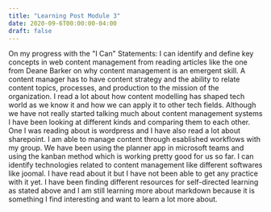 ```yaml
---
title: "Learning Post Module 3"
date: 2020-09-6T00:00:00-04:00
draft: false
---
```

On my progress with the "I Can" Statements:
I can identify and define key concepts in web content management from reading articles like the one from Deane Barker on why content management is an emergent skill. A content manager has to have content strategy and the ability to relate content topics, processes, and production to the  mission of the organization. I read a lot about how content modelling has shaped tech world as we know it and how we can apply it to other tech fields. Although we have not really started talking much about  content management systems I have been looking at different kinds and comparing them to each other. One I was reading about is wordpress and I have also read a lot about sharepoint. I am able to manage content through esablished workflows with my group. We have been using the planner app in microsoft teams and using the kanban method which is working pretty good for us so far. I can identify technologies related to content management like different softwares like joomal. I have read about it but I have not been able to get any practice with it yet. I have been finding different resources for self-directed learning as stated above and I am still learning more about markdown because it is something I find interesting and want to learn a lot more about.
